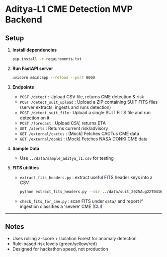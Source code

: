 # Aditya-L1 CME Detection MVP Backend

## Setup

1. **Install dependencies**
   ```sh
   pip install -r requirements.txt
   ```

2. **Run FastAPI server**
   ```sh
   uvicorn main:app --reload --port 8000
   ```

3. **Endpoints**
   - `POST /detect` : Upload CSV file, returns CME detection & risk
   - `POST /detect_suit_upload` : Upload a ZIP containing SUIT FITS files (server extracts, ingests and runs detection)
   - `POST /detect_suit_file` : Upload a single SUIT FITS file and run detection on it
   - `POST /forecast` : Upload CSV, returns ETA
   - `GET /alerts` : Returns current risk/advisory
   - `GET /external/cactus` : (Mock) Fetches CACTus CME data
   - `GET /external/donki` : (Mock) Fetches NASA DONKI CME data

4. **Sample Data**
   - Use `../data/sample_aditya_l1.csv` for testing

5. **FITS utilities**
    - `extract_fits_headers.py` : extract useful FITS header keys into a CSV
       ```sh
       python extract_fits_headers.py --dir ../data/suit_2025Aug22T041648755 --out ../data/suit_metadata.csv
       ```
    - `check_fits_for_cme.py` : scan FITS under `data/` and report if ingestion classifies a 'severe' CME (CLI)

---

## Notes
- Uses rolling z-score + Isolation Forest for anomaly detection
- Rule-based risk levels (green/yellow/red)
- Designed for hackathon speed, not production
